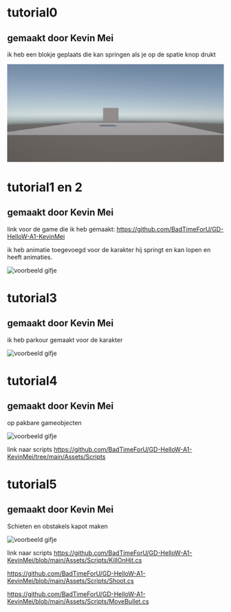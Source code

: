 # tutorial0

## gemaakt door Kevin Mei

ik heb een blokje geplaats die kan springen als je op de spatie knop drukt



![voorbeeld gifje](../MyFirstUnityGame/image/sigma.gif)




# tutorial1 en 2

## gemaakt door Kevin Mei

link voor de game die ik heb gemaakt: https://github.com/BadTimeForU/GD-HelloW-A1-KevinMei

ik heb animatie toegevoegd voor de karakter hij springt en kan lopen en heeft animaties.


![voorbeeld gifje](../MyFirstUnityGame/image/sigma2.gif)



# tutorial3

## gemaakt door Kevin Mei

ik heb parkour gemaakt voor de karakter


![voorbeeld gifje](../MyFirstUnityGame/image/sigma3.gif)


# tutorial4

## gemaakt door Kevin Mei

op pakbare gameobjecten


![voorbeeld gifje](../MyFirstUnityGame/image/sigma4.gif)

link naar scripts https://github.com/BadTimeForU/GD-HelloW-A1-KevinMei/tree/main/Assets/Scripts


# tutorial5

## gemaakt door Kevin Mei

Schieten en obstakels kapot maken


![voorbeeld gifje](../MyFirstUnityGame/image/sigma5.gif)

link naar scripts https://github.com/BadTimeForU/GD-HelloW-A1-KevinMei/blob/main/Assets/Scripts/KillOnHit.cs

https://github.com/BadTimeForU/GD-HelloW-A1-KevinMei/blob/main/Assets/Scripts/Shoot.cs

https://github.com/BadTimeForU/GD-HelloW-A1-KevinMei/blob/main/Assets/Scripts/MoveBullet.cs